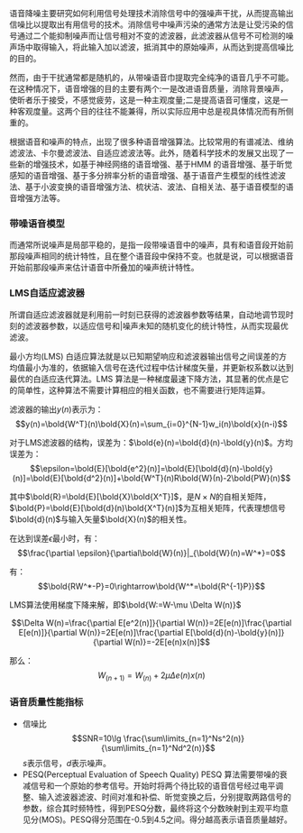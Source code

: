 语音降噪主要研究如何利用信号处理技术消除信号中的强噪声干扰，从而提高输出信噪比以提取出有用信号的技术。消除信号中噪声污染的通常方法是让受污染的信号通过二个能抑制噪声而让信号相对不变的滤波器，此滤波器从信号不可检测的噪声场中取得输入，将此输入加以滤波，抵消其中的原始噪声，从而达到提高信噪比的目的。

然而，由于干扰通常都是随机的，从带噪语音巾提取完全纯净的语音几乎不可能。在这种情况下，语音增强的目的主要有两个:一是改进语音质量，消除背景噪声，使昕者乐于接受，不感觉疲劳，这是一种主观度量;二是提高语音可懂度，这是一种客观度量。这两个目的往往不能兼得，所以实际应用中总是视具体情况而有所侧重的。

根据语音和噪声的特点，出现了很多种语音增强算法。比较常用的有谱减法、维纳滤波法、卡尔曼滤波法、自适应滤波法等。此外，随着科学技术的发展又出现了一些新的增强技术，如基于神经网络的语音增强、基于HMM 的语音增强、基于昕觉感知的语音增强、基于多分辨率分析的语音增强、基于语音产生模型的线性滤波法、基于小波变换的语音增强方法、梳状洁、波法、自相关法、基于语音模型的语音增强方法等。

### 带噪语音模型

而通常所说噪声是局部平稳的，是指一段带噪语音中的噪声，具有和语音段开始前那段噪声相同的统计特性，且在整个语音段中保持不变。也就是说，可以根据语音开始前那段噪声来估计语音中所叠加的噪声统计特性。

### LMS自适应滤波器
所谓自适应滤波器就是利用前一时刻已获得的滤波器参数等结果，自动地调节现时刻的滤波器参数，以适应信号和|噪声未知的随机变化的统计特性，从而实现最优滤波。

最小方均(LMS) 白适应算法就是以已知期望响应和滤波器输出信号之间误差的方均值最小为准的，依据输入信号在迭代过程中估计梯度矢量，并更新权系数以达到最优的白适应迭代算法。LMS 算法是一种梯度最速下降方法，其显著的优点是它的简单性，这种算法不需要计算相应的相关函数，也不需要进行矩阵运算。

滤波器的输出$y(n)$表示为：
$$y(n)=\bold{W^T}(n)\bold{X}(n)=\sum_{i=0}^{N-1}w_i(n)\bold{x}(n-i)$$

对于LMS滤波器的结构，误差为：$\bold{e}(n)=\bold{d}(n)-\bold{y}(n)$。方均误差为：
$$\epsilon=\bold{E}[\bold{e^2}(n)]=\bold{E}[\bold{d}(n)-\bold{y}(n)]=\bold{E}[\bold{d^2}(n)]+\bold{W^T}(n)R\bold{W}(n)-2\bold{PW}(n)$$

其中$\bold{R}=\bold{E}[\bold{X}\bold{X^T}]$，是$N\times N$的自相关矩阵，$\bold{P}=\bold{E}[\bold{d}(n)\bold{X^T}(n)]$为互相关矩阵，代表理想信号$\bold{d}(n)$与输入矢量$\bold{X}(n)$的相关性。

在达到误差$\epsilon$最小时，有：
$$\frac{\partial \epsilon}{\partial\bold{W}(n)}|_{\bold{W}(n)=W^*}=0$$

有：
$$\bold{RW^*-P}=0\rightarrow\bold{W^*=\bold{R^{-1}P}}$$

LMS算法使用梯度下降来解，即$\bold{W:=W-\mu \Delta W(n)}$

$$\Delta W(n)=\frac{\partial E[e^2(n)]}{\partial W(n)}=2E[e(n)]\frac{\partial E[e(n)]}{\partial W(n)}=2E[e(n)]\frac{\partial E[\bold{d}(n)-\bold{y}(n)]}{\partial W(n)}=-2E[e(n)x(n)]$$

那么：
$$W_{(n+1)}=W_{(n)}+2\mu \Delta e(n)x(n)$$

### 语音质量性能指标
 - 信噪比
  $$SNR=10\lg \frac{\sum\limits_{n=1}^Ns^2(n)}{\sum\limits_{n=1}^Nd^2(n)}$$
  $s$表示信号，$d$表示噪声。
 - PESQ(Perceptual Evaluation of Speech Quality)
  PESQ 算法需要带噪的衰减信号和一个原始的参考信号。开始时将两个待比较的语音信号经过电平调整、输入滤波器滤波、时间对准和补偿、昕觉变换之后，分别提取两路信号的参数，综合其时频特性，得到PESQ分数，最终将这个分数映射到主观平均意见分(MOS)。PESQ得分范围在-0.5到4.5之间。得分越高表示语音质量越好。
